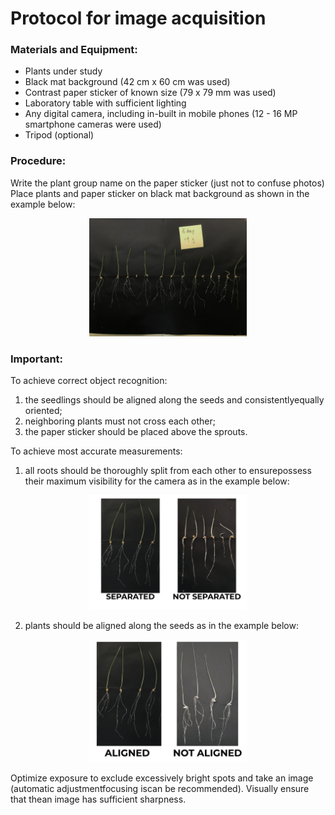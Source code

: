 #  Protocol for  image acquisition

### Materials and Equipment:

* Plants under study
* Black mat background (42 cm x 60 cm was used)
* Contrast paper sticker of known size (79 x 79 mm was used)
* Laboratory table with sufficient lighting
* Any digital camera, including in-built in mobile phones (12 - 16 MP smartphone cameras were used)
* Tripod (optional)

### Procedure:
Write the plant group name on the paper sticker (just not to confuse photos)
Place plants and paper sticker on black mat background as shown in the example below:

<p align="center">
  <img src="IMG_2176.JPG" width=50% height=50% >
</p>


### Important: 
To achieve correct object recognition: 
1) the seedlings should be aligned along the seeds and consistentlyequally oriented; 
2) neighboring plants must not cross each other;
3) the paper sticker should be placed above the sprouts.

To achieve most accurate measurements:
1) all roots should be thoroughly split from each other to ensurepossess their maximum visibility for the camera as in the example below:

<p align="center">
  <img src="separated.png" width=50% height=50% >
</p>
 

2) plants should be aligned along the seeds as in the example below:

<p align="center">
  <img src="aligned.png" width=50% height=50% >
</p>

Optimize exposure to exclude excessively bright spots and take an image (automatic adjustmentfocusing iscan be recommended). Visually ensure that thean image has sufficient sharpness.
